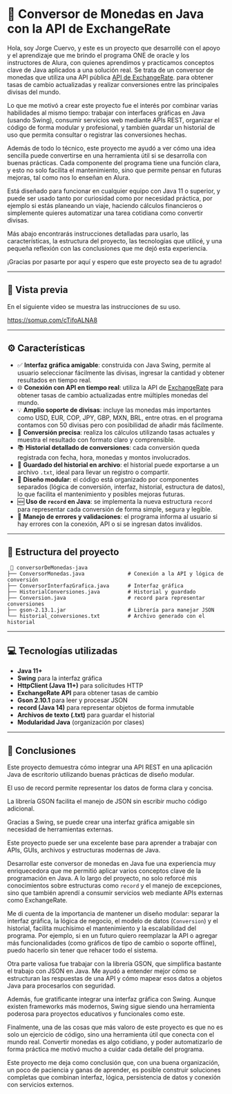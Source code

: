 # 💱 Conversor de Monedas en Java con la API de ExchangeRate

Hola, soy Jorge Cuervo, y este es un proyecto que desarrollé con el apoyo y el aprendizaje que me brindo el programa ONE de oracle y los instructores de Alura, con quienes aprendimos y practicamos conceptos clave de Java aplicados a una solución real. Se trata de un conversor de monedas que utiliza una API pública [API de ExchangeRate](https://www.exchangerate-api.com/). para obtener tasas de cambio actualizadas y realizar conversiones entre las principales divisas del mundo.

Lo que me motivó a crear este proyecto fue el interés por combinar varias habilidades al mismo tiempo: trabajar con interfaces gráficas en Java (usando Swing), consumir servicios web mediante APIs REST, organizar el código de forma modular y profesional, y también guardar un historial de uso que permita consultar o registrar las conversiones hechas.

Además de todo lo técnico, este proyecto me ayudó a ver cómo una idea sencilla puede convertirse en una herramienta útil si se desarrolla con buenas prácticas. Cada componente del programa tiene una función clara, y esto no solo facilita el mantenimiento, sino que permite pensar en futuras mejoras, tal como nos lo enseñan en Alura.

Está diseñado para funcionar en cualquier equipo con Java 11 o superior, y puede ser usado tanto por curiosidad como por necesidad práctica, por ejemplo si estás planeando un viaje, haciendo cálculos financieros o simplemente quieres automatizar una tarea cotidiana como convertir divisas.

Más abajo encontrarás instrucciones detalladas para usarlo, las características, la estructura del proyecto, las tecnologías que utilicé, y una pequeña reflexión con las conclusiones que me dejó esta experiencia.

¡Gracias por pasarte por aquí y espero que este proyecto sea de tu agrado!

-------------------------------------------------
## 📸 Vista previa
En el siguiente video se muestra las instrucciones de su uso.

https://somup.com/cTifoALNA8

-------------------------------------------------

## ⚙️ Características

- ✅ **Interfaz gráfica amigable**: construida con Java Swing, permite al usuario seleccionar fácilmente las divisas, ingresar la cantidad y obtener resultados en tiempo real.
- 🌐 **Conexión con API en tiempo real**: utiliza la API de [ExchangeRate](https://www.exchangerate-api.com/) para obtener tasas de cambio actualizadas entre múltiples monedas del mundo.
- 💡 **Amplio soporte de divisas**: incluye las monedas más importantes como USD, EUR, COP, JPY, GBP, MXN, BRL, entre otras. en el programa contamos con 50 divisas pero con posibilidad de añadir más fácilmente.
- 🧠 **Conversión precisa**: realiza los cálculos utilizando tasas actuales y muestra el resultado con formato claro y comprensible.
- 📚 **Historial detallado de conversiones**: cada conversión queda registrada con fecha, hora, monedas y montos involucrados.
- 💾 **Guardado del historial en archivo**: el historial puede exportarse a un archivo `.txt`, ideal para llevar un registro o compartir.
- 🧩 **Diseño modular**: el código está organizado por componentes separados (lógica de conversión, interfaz, historial, estructura de datos), lo que facilita el mantenimiento y posibles mejoras futuras.
- 🆕 **Uso de `record` en Java**: se implementa la nueva estructura `record` para representar cada conversión de forma simple, segura y legible.
- 🚫 **Manejo de errores y validaciones**: el programa informa al usuario si hay errores con la conexión, API o si se ingresan datos inválidos.


----------------------------------------------
## 🧩 Estructura del proyecto

```
 📂 conversorDeMonedas-java
├── ConversorMonedas.java              # Conexión a la API y lógica de conversión
├── ConversorInterfazGrafica.java      # Interfaz gráfica
├── HistorialConversiones.java         # Historial y guardado
├── Conversion.java                    # record para representar conversiones
├── gson-2.13.1.jar                    # Librería para manejar JSON
└── historial_conversiones.txt         # Archivo generado con el historial
```
----------------------------------------------
## 💻 Tecnologías utilizadas

- **Java 11+**
- **Swing** para la interfaz gráfica
- **HttpClient (Java 11+)** para solicitudes HTTP
- **ExchangeRate API** para obtener tasas de cambio
- **Gson 2.10.1** para leer y procesar JSON
- **record (Java 14)** para representar objetos de forma inmutable
- **Archivos de texto (.txt)** para guardar el historial
- **Modularidad Java** (organización por clases)
-----------------------------------------------

## 📄 Conclusiones

Este proyecto demuestra cómo integrar una API REST en una aplicación Java de escritorio utilizando buenas prácticas de diseño modular.

El uso de record permite representar los datos de forma clara y concisa.

La librería GSON facilita el manejo de JSON sin escribir mucho código adicional.

Gracias a Swing, se puede crear una interfaz gráfica amigable sin necesidad de herramientas externas.

Este proyecto puede ser una excelente base para aprender a trabajar con APIs, GUIs, archivos y estructuras modernas de Java.

Desarrollar este conversor de monedas en Java fue una experiencia muy enriquecedora que me permitió aplicar varios conceptos clave de la programación en Java. A lo largo del proyecto, no solo reforcé mis conocimientos sobre estructuras como `record` y el manejo de excepciones, sino que también aprendí a consumir servicios web mediante APIs externas como ExchangeRate.

Me di cuenta de la importancia de mantener un diseño modular: separar la interfaz gráfica, la lógica de negocio, el modelo de datos (`Conversion`) y el historial, facilita muchísimo el mantenimiento y la escalabilidad del programa. Por ejemplo, si en un futuro quiero reemplazar la API o agregar más funcionalidades (como gráficos de tipo de cambio o soporte offline), puedo hacerlo sin tener que rehacer todo el sistema.

Otra parte valiosa fue trabajar con la librería GSON, que simplifica bastante el trabajo con JSON en Java. Me ayudó a entender mejor cómo se estructuran las respuestas de una API y cómo mapear esos datos a objetos Java para procesarlos con seguridad.

Además, fue gratificante integrar una interfaz gráfica con Swing. Aunque existen frameworks más modernos, Swing sigue siendo una herramienta poderosa para proyectos educativos y funcionales como este.

Finalmente, una de las cosas que más valoro de este proyecto es que no es solo un ejercicio de código, sino una herramienta útil que conecta con el mundo real. Convertir monedas es algo cotidiano, y poder automatizarlo de forma práctica me motivó mucho a cuidar cada detalle del programa.

Este proyecto me deja como conclusión que, con una buena organización, un poco de paciencia y ganas de aprender, es posible construir soluciones completas que combinan interfaz, lógica, persistencia de datos y conexión con servicios externos.
